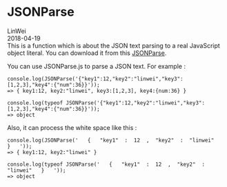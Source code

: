 # JSONParse

LinWei   
2018-04-19     
This is a function which is about the JSON text parsing to a real JavaScript object literal.
You can download it from this [JSONParse](https://github.com/linweinb/JSONParse.git).

You can use JSONParse.js to parse a JSON text. For example :  
```
console.log(JSONParse('{"key1":12,"key2":"linwei","key3":[1,2,3],"key4":{"num":36}}')); 
=> { key1:12, key2:"linwei", key3:[1,2,3], key4:{num:36} }

console.log(typeof JSONParse('{"key1":12,"key2":"linwei","key3":[1,2,3],"key4":{"num":36}}'));
=> object
```  
Also, it can process the white space like this :
```
console.log(JSONParse('   {   "key1"  :  12  ,  "key2"  :  "linwei"   }   '));
=> { key1:12, key2:"linwei" }

console.log(typeof JSONParse('   {   "key1"  :  12  ,  "key2"  :  "linwei"   }   '));
=> object
```

